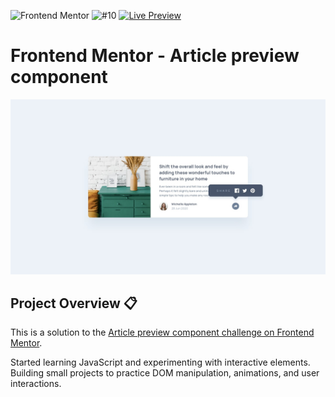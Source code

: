 ![Frontend Mentor](https://img.shields.io/badge/Frontend%20Mentor-Challenge-4BC0F0?logo=frontendmentor&logoColor=white) ![#10](https://img.shields.io/badge/%2310-red) [![Live Preview](https://img.shields.io/badge/Live-Preview-green)]()

# Frontend Mentor - Article preview component
![Design preview for the Meet landing page](./preview.jpg)

## Project Overview 📋 

This is a solution to the [Article preview component challenge on Frontend Mentor](https://www.frontendmentor.io/challenges/article-preview-component-dYBN_pYFT).


Started learning JavaScript and experimenting with interactive elements.  
Building small projects to practice DOM manipulation, animations, and user interactions.

